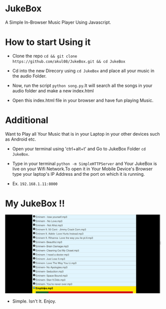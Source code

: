 # JukeBox
A Simple In-Browser Music Player Using Javascript.

# How to start Using it

- Clone the repo `cd && git clone https://github.com/akul08/JukeBox.git && cd JukeBox`

- Cd into the new Direcory using `cd JukeBox` and place all your music in the audio Folder.

- Now, run the script `python song.py`.It will search all the songs in your audio folder and make a new index.html

- Open this index.html file in your browser and have fun playing Music.

# Additional 

Want to Play all Your Music that is in your Laptop in your other devices such as Android etc.

- Open your terminal using 'ctrl+alt+t' and Go to JukeBox Folder `cd JukeBox`.

- Type in your terminal `python -m SimpleHTTPServer` and Your JukeBox is live on your Wifi Network.To open it in Your Mobile Device's Browser type your laptop's IP Address and the port on which it is running.
- Ex. `192.168.1.11:8000`

# My JukeBox !!

![alt tag](https://raw.githubusercontent.com/akul08/JukeBox/master/jukebox.png)


- Simple. Isn't It. Enjoy.
